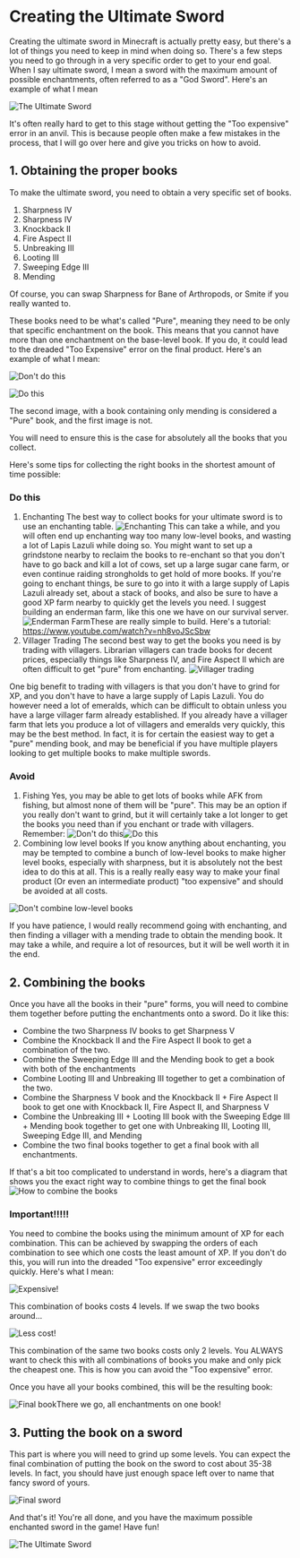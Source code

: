 # Creating the Ultimate Sword
Creating the ultimate sword in Minecraft is actually pretty easy, but there's a lot of things you need to keep in mind when doing so. There's a few steps you need to go through in a very specific order to get to your end goal. 
When I say ultimate sword, I mean a sword with the maximum amount of possible enchantments, often referred to as a "God Sword".  Here's an example of what I mean

![The Ultimate Sword](https://i.imgur.com/v1bJXuc.png)

It's often really hard to get to this stage without getting the "Too expensive" error in an anvil. This is because people often make a few mistakes in the process, that I will go over here and give you tricks on how to avoid.

## 1. Obtaining the proper books
To make the ultimate sword, you need to obtain a very specific set of books.

 1. Sharpness IV
 2. Sharpness IV
 3. Knockback II
 4. Fire Aspect II
 5. Unbreaking III
 6. Looting III
 7. Sweeping Edge III
 8. Mending

Of course, you can swap Sharpness for Bane of Arthropods, or Smite if you really wanted to.

These books need to be what's called "Pure", meaning they need to be only that specific enchantment on the book. This means that you cannot have more than one enchantment on the base-level book. If you do, it could lead to the dreaded "Too Expensive" error on the final product.
Here's an example of what I mean:

![Don't do this](https://i.imgur.com/xoqhAAV.png)

![Do this](https://i.imgur.com/jCd2aRy.png)

The second image, with a book containing only mending is considered a "Pure" book, and the first image is not.

You will need to ensure this is the case for absolutely all the books that you collect.

Here's some tips for collecting the right books in the shortest amount of time possible:

### Do this

1. Enchanting
The best way to collect books for your ultimate sword is to use an enchanting table.
![Enchanting](https://i.imgur.com/fPcLTXg.png)
This can take a while, and you will often end up enchanting way too many low-level books, and wasting a lot of Lapis Lazuli while doing so. You might want to set up a grindstone nearby to reclaim the books to re-enchant so that you don't have to go back and kill a lot of cows, set up a large sugar cane farm, or even continue raiding strongholds to get hold of more books.  If you're going to enchant things, be sure to go into it with a large supply of Lapis Lazuli already set, about a stack of books, and also be sure to have a good XP farm nearby to quickly get the levels you need.  I suggest building an enderman farm, like this one we have on our survival server.
![Enderman Farm](https://i.imgur.com/9lZfAqV.png)These are really simple to build. Here's a tutorial: https://www.youtube.com/watch?v=nh8voJScSbw
2. Villager Trading
The second best way to get the books you need is by trading with villagers. Librarian villagers can trade books for decent prices, especially things like Sharpness IV, and Fire Aspect II which are often difficult to get "pure" from enchanting. 
![Villager trading](https://i.imgur.com/dvvTUZd.png)

One big benefit to trading with villagers is that you don't have to grind for XP, and you don't have to have a large supply of Lapis Lazuli. You do however need a lot of emeralds, which can be difficult to obtain unless you have a large villager farm already established. If you already have a villager farm that lets you produce a lot of villagers and emeralds very quickly, this may be the best method. In fact, it is for certain the easiest way to get a "pure" mending book, and may be beneficial if you have multiple players looking to get multiple books to make multiple swords.
### Avoid
1. Fishing
Yes, you may be able to get lots of books while AFK from fishing, but almost none of them will be "pure". This may be an option if you really don't want to grind, but it will certainly take a lot longer to get the books you need than if you enchant or trade with villagers.
Remember:
![Don't do this](https://i.imgur.com/xoqhAAV.png)![Do this](https://i.imgur.com/jCd2aRy.png)
2. Combining low level books
If you know anything about enchanting, you may be tempted to combine a bunch of low-level books to make higher level books, especially with sharpness, but it is absolutely not the best idea to do this at all. This is a really really easy way to make your final product (Or even an intermediate product) "too expensive" and should be avoided at all costs.

![Don't combine low-level books](https://i.imgur.com/PaGuOQW.png)


If you have patience, I would really recommend going with enchanting, and then finding a villager with a mending trade to obtain the mending book. It may take a while, and require a lot of resources, but it will be well worth it in the end.

## 2. Combining the books
Once you have all the books in their "pure" forms, you will need to combine them together before putting the enchantments onto a sword.
Do it like this:

- Combine the two Sharpness IV books to get Sharpness V
 - Combine the Knockback II and the Fire Aspect II book to get a combination of the two.
 - Combine the Sweeping Edge III and the Mending book to get a book with both of the enchantments
 - Combine Looting III and Unbreaking III together to get a combination of the two.
 - Combine the Sharpness V book and the Knockback II + Fire Aspect II book to get one with Knockback II, Fire Aspect II, and Sharpness V
 - Combine the Unbreaking III + Looting III book with the Sweeping Edge III + Mending book together to get one with Unbreaking III, Looting III, Sweeping Edge III, and Mending
 - Combine the two final books together to get a final book with all enchantments.

If that's a bit too complicated to understand in words, here's a diagram that shows you the exact right way to combine things to get the final book
![How to combine the books](https://i.imgur.com/fMOLxDi.jpg)
### Important!!!!!
You need to combine the books using the minimum amount of XP for each combination. This can be achieved by swapping the orders of each combination to see which one costs the least amount of XP. If you don't do this, you will run into the dreaded "Too expensive" error exceedingly quickly. 
Here's what I mean:

![Expensive!](https://i.imgur.com/DHrKjHy.png)

This combination of books costs 4 levels. If we swap the two books around...

![Less cost!](https://i.imgur.com/pJtp3oW.png)

This combination of the same two books costs only 2 levels. You ALWAYS want to check this with all combinations of books you make and only pick the cheapest one. This is how you can avoid the "Too expensive" error.

Once you have all your books combined, this will be the resulting book:

![Final book](https://i.imgur.com/0EeNXFY.png)There we go, all enchantments on one book!

## 3. Putting the book on a sword
This part is where you will need to grind up some levels. You can expect the final combination of putting the book on the sword to cost about 35-38 levels. In fact, you should have just enough space left over to name that fancy sword of yours.

![Final sword](https://i.imgur.com/BATwQSY.png)

And that's it! You're all done, and you have the maximum possible enchanted sword in the game! Have fun!

![The Ultimate Sword](https://i.imgur.com/v1bJXuc.png)
